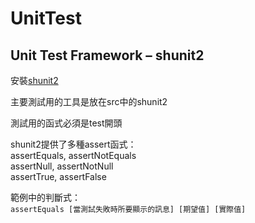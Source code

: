 # UnitTest
## Unit Test Framework – shunit2  
安裝[shunit2](https://github.com/kward/shunit2)  

主要測試用的工具是放在src中的shunit2  

測試用的函式必須是test開頭


shunit2提供了多種assert函式：  
assertEquals, assertNotEquals  
assertNull, assertNotNull  
assertTrue, assertFalse  

範例中的判斷式：  
`assertEquals [當測試失敗時所要顯示的訊息] [期望值] [實際值]`
